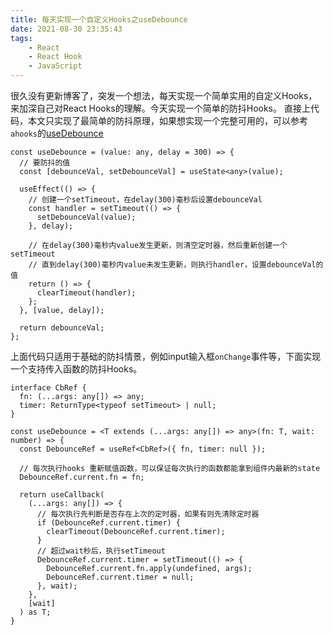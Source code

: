```yaml
---
title: 每天实现一个自定义Hooks之useDebounce
date: 2021-08-30 23:35:43
tags: 
    - React
    - React Hook
    - JavaScript
---
```


很久没有更新博客了，突发一个想法，每天实现一个简单实用的自定义Hooks，来加深自己对React Hooks的理解。今天实现一个简单的防抖Hooks。
直接上代码，本文只实现了最简单的防抖原理，如果想实现一个完整可用的，可以参考`ahooks`的[useDebounce](https://github.com/alibaba/hooks/blob/master/packages/hooks/src/useDebounce/index.ts)

```tsx
const useDebounce = (value: any, delay = 300) => {
  // 要防抖的值
  const [debounceVal, setDebounceVal] = useState<any>(value);

  useEffect(() => {
    // 创建一个setTimeout，在delay(300)毫秒后设置debounceVal
    const handler = setTimeout(() => {
      setDebounceVal(value);
    }, delay);

    // 在delay(300)毫秒内value发生更新，则清空定时器，然后重新创建一个setTimeout
    // 直到delay(300)毫秒内value未发生更新，则执行handler，设置debounceVal的值
    return () => {
      clearTimeout(handler);
    };
  }, [value, delay]);

  return debounceVal;
};

```

上面代码只适用于基础的防抖情景，例如input输入框`onChange`事件等，下面实现一个支持传入函数的防抖Hooks。
```tsx
interface CbRef {
  fn: (...args: any[]) => any;
  timer: ReturnType<typeof setTimeout> | null;
}

const useDebounce = <T extends (...args: any[]) => any>(fn: T, wait: number) => {
  const DebounceRef = useRef<CbRef>({ fn, timer: null });

  // 每次执行hooks 重新赋值函数，可以保证每次执行的函数都能拿到组件内最新的state
  DebounceRef.current.fn = fn;

  return useCallback(
    (...args: any[]) => {
      // 每次执行先判断是否存在上次的定时器，如果有则先清除定时器
      if (DebounceRef.current.timer) {
        clearTimeout(DebounceRef.current.timer);
      }
      // 超过wait秒后，执行setTimeout
      DebounceRef.current.timer = setTimeout(() => {
        DebounceRef.current.fn.apply(undefined, args);
        DebounceRef.current.timer = null;
      }, wait);
    },
    [wait]
  ) as T;
}
```